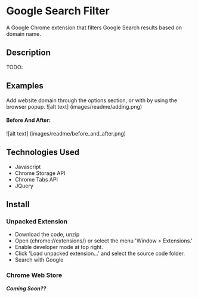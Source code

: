 # Google Search Filter
A Google Chrome extension that filters Google Search results based on domain name.

## Description
TODO:

## Examples
Add website domain through the options section, or with by using the browser popup.
![alt text] (images/readme/adding.png)

#### Before And After:
![alt text] (images/readme/before_and_after.png)


## Technologies Used
* Javascript
* Chrome Storage API
* Chrome Tabs API
* JQuery

## Install

### Unpacked Extension
* Download the code, unzip
* Open (chrome://extensions/) or select the menu 'Window > Extensions.'
* Enable developer mode at top right.
* Click 'Load unpacked extension...' and select the source code folder.
* Search with Google

### Chrome Web Store
**_Coming Soon??_**
